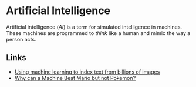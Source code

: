 # Artificial Intelligence

Artificial intelligence (<dfn>AI</dfn>) is a term for simulated intelligence in machines. These machines are programmed to _think_ like a human and mimic the way a person acts.

## Links

-   [Using machine learning to index text from billions of images](https://blogs.dropbox.com/tech/2018/10/using-machine-learning-to-index-text-from-billions-of-images/)
-   [Why can a Machine Beat Mario but not Pokemon?](https://towardsdatascience.com/why-can-a-machine-beat-mario-but-not-pokemon-ff61313187e1)
